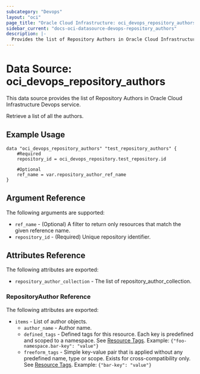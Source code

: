 ```yaml
---
subcategory: "Devops"
layout: "oci"
page_title: "Oracle Cloud Infrastructure: oci_devops_repository_authors"
sidebar_current: "docs-oci-datasource-devops-repository_authors"
description: |-
  Provides the list of Repository Authors in Oracle Cloud Infrastructure Devops service
---
```


# Data Source: oci_devops_repository_authors
This data source provides the list of Repository Authors in Oracle Cloud Infrastructure Devops service.

Retrieve a list of all the authors.


## Example Usage

```hcl
data "oci_devops_repository_authors" "test_repository_authors" {
	#Required
	repository_id = oci_devops_repository.test_repository.id

	#Optional
	ref_name = var.repository_author_ref_name
}
```

## Argument Reference

The following arguments are supported:

* `ref_name` - (Optional) A filter to return only resources that match the given reference name.
* `repository_id` - (Required) Unique repository identifier.


## Attributes Reference

The following attributes are exported:

* `repository_author_collection` - The list of repository_author_collection.

### RepositoryAuthor Reference

The following attributes are exported:

* `items` - List of author objects.
	* `author_name` - Author name.
	* `defined_tags` - Defined tags for this resource. Each key is predefined and scoped to a namespace. See [Resource Tags](https://docs.cloud.oracle.com/iaas/Content/General/Concepts/resourcetags.htm). Example: `{"foo-namespace.bar-key": "value"}`
	* `freeform_tags` - Simple key-value pair that is applied without any predefined name, type or scope. Exists for cross-compatibility only.  See [Resource Tags](https://docs.cloud.oracle.com/iaas/Content/General/Concepts/resourcetags.htm). Example: `{"bar-key": "value"}`

